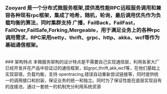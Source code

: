 ### Zooyard 是一个分布式微服务框架,提供高性能RPC远程服务调用和兼容各种现有rpc框架，集成了哈希，随机，轮询，最后调用优先作为负载均衡的算法，同时集群支持 广播，FailBack，FailFast，FailOver,FailSafe,Forking,Mergeable，用于满足业务上的各种rpc调用需求，RPC采用netty、thrift、grpc、http、akka、wcf等作为基础通信框架。
<br />
### 架构特点
本微服务架构的设计特点是不需要自己实现通信层，利用各家大厂已经开发并在产品中验证过的通信框架，如grpc,thrift,akk,wcf等，在他们基础上实现容错，负载均衡，支持 opentracing,错误自动重新尝试链接等，同时提供统一的调用接口和封装，保证业务的统一和独立。同时为了保证性能在底层实现自有的连接池，通过一套统一的机制充分利用系统资源



